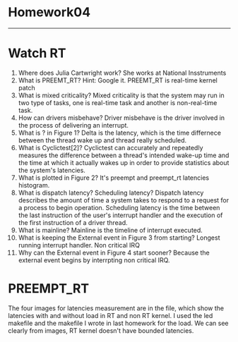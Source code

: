 # Homework04
-------
# Watch RT

1. Where does Julia Cartwright work?
She works at National Insstruments
2. What is PREEMT_RT? Hint: Google it.
PREEMT_RT is real-time kernel patch
3. What is mixed criticality?
Mixed criticality is that the system may run in two type of tasks, one is real-time task and another is non-real-time task.
4. How can drivers misbehave?
Driver misbehave is the driver involved in the process of delivering an interrupt. 
5. What is ? in Figure 1?
Delta is the latency, which is the time differnece between the thread wake up and thread really scheduled. 
6. What is Cyclictest[2]?
Cyclictest can accurately and repeatedly measures the difference between a thread's intended wake-up time and the time at which it actually wakes up in order to provide statistics about the system's latencies.
7. What is plotted in Figure 2?
It's preempt and preempt_rt latencies histogram. 
8. What is dispatch latency? Scheduling latency?
Dispatch latency describes the amount of time a system takes to respond to a request for a process to begin operation. 
Scheduling latency is the time between the last instruction of the user's interrupt handler and the execution of the first instruction of a driver thread.
9. What is mainline?
Mainline is the timeline of interrupt executed. 
10. What is keeping the External event in Figure 3 from starting?
Longest running interrupt handler.
Non critical IRQ
11. Why can the External event in Figure 4 start sooner?
Because the external event begins by interrpting non critical IRQ. 


# PREEMPT_RT
The four images for latencies measurement are in the file, which show the latencies with and without load in RT and non RT kernel. 
I used the led makefile and the makefile I wrote in last homework for the load. We can see clearly from images, RT kernel doesn't have bounded latencies. 